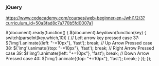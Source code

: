 ### jQuery

https://www.codecademy.com/courses/web-beginner-en-JwhI1/2/3?curriculum_id=50a3fad8c7a770b5fd0007a1


$(document).ready(function() {
    $(document).keydown(function(key) {
        switch(parseInt(key.which,10)) {
      // Left arrow key pressed
      case 37:
        $('img').animate({left: "-=10px"}, 'fast');
        break;
      // Up Arrow Pressed
      case 38:
        $('img').animate({top: "-=10px"}, 'fast');
        break;
      // Right Arrow Pressed
      case 39:
        $('img').animate({left: "+=10px"}, 'fast');
        break;
      // Down Arrow Pressed
      case 40:
        $('img').animate({top: "+=10px"}, 'fast');
        break;
    }
  });
});